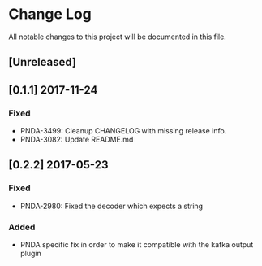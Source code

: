 # Change Log
All notable changes to this project will be documented in this file.

## [Unreleased]

## [0.1.1] 2017-11-24
### Fixed
- PNDA-3499: Cleanup CHANGELOG with missing release info.
- PNDA-3082: Update README.md

## [0.2.2] 2017-05-23
### Fixed
- PNDA-2980: Fixed the decoder which expects a string
### Added
- PNDA specific fix in order to make it compatible with the kafka output plugin
